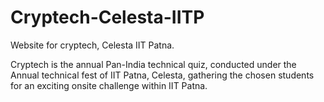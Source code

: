 # Cryptech-Celesta-IITP
Website for cryptech, Celesta IIT Patna.

Cryptech is the annual Pan-India technical quiz, conducted under the Annual technical fest of IIT Patna, Celesta, gathering the chosen students for an exciting onsite challenge within IIT Patna.

